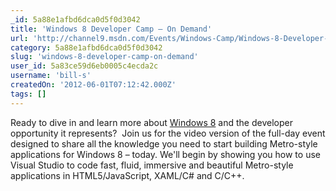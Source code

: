 ```yaml
---
_id: 5a88e1afbd6dca0d5f0d3042
title: 'Windows 8 Developer Camp – On Demand'
url: 'http://channel9.msdn.com/Events/Windows-Camp/Windows-8-Developer-Camp-On-Demand'
category: 5a88e1afbd6dca0d5f0d3042
slug: 'windows-8-developer-camp-on-demand'
user_id: 5a83ce59d6eb0005c4ecda2c
username: 'bill-s'
createdOn: '2012-06-01T07:12:42.000Z'
tags: []
---
```


Ready to dive in and learn more about <a href="http://windows.microsoft.com/en-US/windows-8/consumer-preview">Windows 8</a> and the developer opportunity it represents?  Join us for the video version of the full-day event designed to share all the knowledge you need to start building Metro-style applications for Windows 8 – today. We'll begin by showing you how to use Visual Studio to code fast, fluid, immersive and beautiful Metro-style applications in HTML5/JavaScript, XAML/C# and C/C++.
